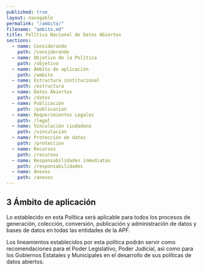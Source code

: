 ```yaml
---
published: true
layout: navegable
permalink: "/ambito/"
filename: "ambito.md"
title: Política Nacional de Datos Abiertos
sections:
  - name: Considerando
    path: /considerando
  - name: Objetivo de la Política
    path: /objetivo
  - name: Ámbito de aplicación
    path: /ambito
  - name: Estructura institucional
    path: /estructura
  - name: Datos Abiertos
    path: /datos
  - name: Publicación
    path: /publicacion
  - name: Requerimientos Legales
    path: /legal
  - name: Vinculación ciudadana
    path: /vinculacion
  - name: Protección de datos
    path: /proteccion
  - name: Recursos
    path: /recursos
  - name: Responsabilidades inmediatas
    path: /responsabilidades
  - name: Anexos
    path: /anexos
---
```



## 3 Ámbito de aplicación

Lo establecido en esta Política será aplicable para todos los procesos de generación, colección, conversión, publicación y administración de datos y bases de datos en todas las entidades de la APF.

Los lineamientos establecidos por esta política podrán servir como recomendaciones para el Poder Legislativo, Poder Judicial, así como para los Gobiernos Estatales y Municipales en el desarrollo de sus políticas de datos abiertos.
